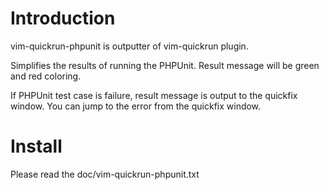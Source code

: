 # Introduction

vim-quickrun-phpunit is outputter of vim-quickrun plugin.

Simplifies the results of running the PHPUnit.
Result message will be green and red coloring.

If PHPUnit test case is failure, result message is output to the quickfix window.
You can jump to the error from the quickfix window.

# Install

Please read the doc/vim-quickrun-phpunit.txt
